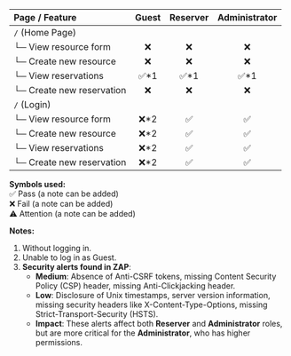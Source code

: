 | **Page / Feature** | **Guest** | **Reserver** | **Administrator** |
|:----|:----:|:----:|:----:|
| `/` (Home Page)                | | | |
| └─ View resource form      | ❌ | ❌ | ❌ |
| └─ Create new resource     | ❌ | ❌ | ❌ |
| └─ View reservations      | ✅*1 | ✅*1 | ✅*1 |
| └─ Create new reservation   | ❌ | ❌ | ❌ |
| `/` (Login)                | | | |
| └─ View resource form      | ❌*2 | ✅ | ✅ |
| └─ Create new resource     | ❌*2 | ✅ | ✅ |
| └─ View reservations      | ❌*2 | ✅ | ✅ |
| └─ Create new reservation   | ❌*2 | ✅ | ✅ |


**Symbols used:**  
✅ Pass (a note can be added)  
❌ Fail (a note can be added)  
⚠️ Attention (a note can be added)

**Notes:**  
1. Without logging in.
2. Unable to log in as Guest.
3. **Security alerts found in ZAP**:
   - **Medium**: Absence of Anti-CSRF tokens, missing Content Security Policy (CSP) header, missing Anti-Clickjacking header.
   - **Low**: Disclosure of Unix timestamps, server version information, missing security headers like X-Content-Type-Options, missing Strict-Transport-Security (HSTS).
   - **Impact**: These alerts affect both **Reserver** and **Administrator** roles, but are more critical for the **Administrator**, who has higher permissions.

